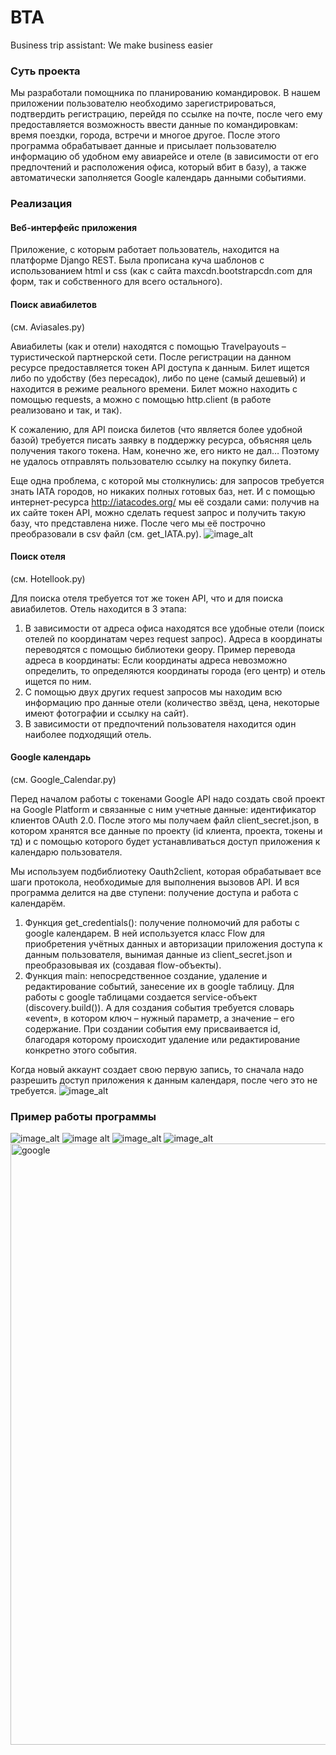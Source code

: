 # BTA
Business trip assistant: We make business easier

### Суть проекта
Мы разработали помощника по планированию командировок. 
В нашем приложении пользователю необходимо зарегистрироваться, подтвердить регистрацию, перейдя по ссылке на почте, после чего ему предоставляется возможность ввести данные по командировкам: время поездки, города, встречи и многое другое. После этого программа обрабатывает данные и присылает пользователю информацию об удобном ему авиарейсе и отеле (в зависимости от его предпочтений и расположения офиса, который вбит в базу), а также автоматически заполняется Google календарь данными событиями. 

### Реализация

#### Веб-интерфейс приложения
Приложение, с которым работает пользователь, находится на платформе Django REST. 
Была прописана куча шаблонов с использованием html и css (как с сайта maxcdn.bootstrapcdn.com для форм, так и собственного для всего остального).

#### Поиск авиабилетов 
(см. Aviasales.py)

Авиабилеты (как и отели) находятся с помощью Travelpayouts – туристической партнерской сети. После регистрации на данном ресурсе предоставляется токен API доступа к данным.
Билет ищется либо по удобству (без пересадок), либо по цене (самый дешевый) и находится в режиме реального времени. Билет можно находить с помощью requests, а можно с помощью http.client (в работе реализовано и так, и так).

К сожалению, для API поиска билетов (что является более удобной базой) требуется писать заявку в поддержку ресурса, объясняя цель получения такого токена. Нам, конечно же, его никто не дал… Поэтому не удалось отправлять пользователю ссылку на покупку билета.

Еще одна проблема, с которой мы столкнулись: для запросов требуется знать IATA городов, но никаких полных готовых баз, нет. И с помощью интернет-ресурса http://iatacodes.org/  мы её создали сами: получив на их сайте токен API, можно сделать request запрос и получить такую базу, что представлена ниже. После чего мы её построчно преобразовали в csv файл (см. get_IATA.py).
![image_alt](https://user-images.githubusercontent.com/29158476/26972192-60b0df42-4d19-11e7-90f6-3fed89f1c311.jpg)

#### Поиск отеля
(см. Hotellook.py)

Для поиска отеля требуется тот же токен API, что и для поиска авиабилетов. Отель находится в 3 этапа:
1)	В зависимости от адреса офиса находятся все удобные отели (поиск отелей по координатам через request запрос).
Адреса в координаты переводятся с помощью библиотеки geopy. 
Пример перевода адреса в координаты:
Если координаты адреса невозможно определить, то определяются координаты города (его центр) и отель ищется по ним.
2)	С помощью двух других request запросов мы находим всю информацию про данные отели (количество звёзд, цена, некоторые имеют фотографии и ссылку на сайт).
3)	В зависимости от предпочтений пользователя находится один наиболее подходящий отель.

#### Google календарь
(см. Google_Calendar.py)

Перед началом работы с токенами Google API надо создать свой проект на Google Platform и связанные с ним учетные данные: идентификатор клиентов OAuth 2.0.
После этого мы получаем файл client_secret.json, в котором хранятся все данные по проекту (id клиента, проекта, токены и тд) и с помощью которого будет устанавливаться доступ приложения к календарю пользователя. 

Мы используем подбиблиотеку Oauth2client, которая обрабатывает все шаги протокола, необходимые для выполнения вызовов API. И вся программа делится на две ступени: получение доступа и работа с календарём. 
1)	Функция get_credentials(): получение полномочий для работы с google календарем. В ней используется класс Flow для приобретения учётных данных и авторизации приложения доступа к данным пользователя, вынимая данные из client_secret.json и преобразовывая их (создавая flow-объекты).  
2)	Функция main: непосредственное создание, удаление и редактирование событий, занесение их в google таблицу. 
Для работы с google таблицами создается service-объект (discovery.build()). А для создания события требуется словарь «event», в котором ключ – нужный параметр, а значение – его содержание. При создании события ему присваивается id, благодаря которому происходит удаление или редактирование конкретно этого события.

Когда новый аккаунт создает свою первую запись, то сначала надо разрешить доступ приложения к данным календаря, после чего это не требуется.
![image_alt](https://user-images.githubusercontent.com/29158476/26972190-60a16ddc-4d19-11e7-8b7a-8a02fbbd226e.jpg)

### Пример работы программы
![image_alt](https://user-images.githubusercontent.com/29158476/26972194-60b50cb6-4d19-11e7-9efd-4f439c7c8d94.jpg)
![image alt](https://user-images.githubusercontent.com/29158476/26972193-60b2f28c-4d19-11e7-900b-4bacb7cd5462.jpg)
![image_alt](https://user-images.githubusercontent.com/29158476/26972196-60bf7098-4d19-11e7-8d19-19b155c43bf4.png)
![image_alt](https://user-images.githubusercontent.com/29158476/26972195-60b43dae-4d19-11e7-85bd-65300658c837.png)
<img width="962" alt="google" src="https://user-images.githubusercontent.com/29158476/26973899-70408f22-4d21-11e7-9b42-673d4f4df24e.png">




